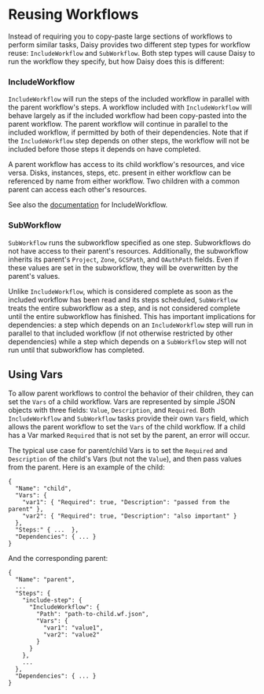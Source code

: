 # Reusing Workflows

Instead of requiring you to copy-paste large sections of workflows to perform
similar tasks, Daisy provides two different step types for workflow reuse:
`IncludeWorkflow` and `SubWorkflow`. Both step types will cause Daisy to run the
workflow they specify, but how Daisy does this is different:

### IncludeWorkflow

`IncludeWorkflow` will run the steps of the included workflow in parallel with
the parent workflow's steps. A workflow included with `IncludeWorkflow` will
behave largely as if the included workflow had been copy-pasted into the parent
workflow. The parent workflow will continue in parallel to the included
workflow, if permitted by both of their dependencies. Note that if the
`IncludeWorkflow` step depends on other steps, the workflow will not be included
before those steps it depends on have completed.

A parent workflow has access to its child workflow's resources, and vice versa.
Disks, instances, steps, etc. present in either workflow can be referenced by
name from either workflow. Two children with a common parent can access each
other's resources.

See also the
[documentation](https://github.com/GoogleCloudPlatform/compute-image-tools/tree/master/daisy#type-includeworkflow)
for IncludeWorkflow.

### SubWorkflow

`SubWorkflow` runs the subworkflow specified as one step. Subworkflows do not
have access to their parent's resources. Additionally, the subworkflow inherits
its parent's `Project`, `Zone`, `GCSPath`, and `OAuthPath` fields. Even if these
values are set in the subworkflow, they will be overwritten by the parent's
values.

Unlike `IncludeWorkflow`, which is considered complete as soon as the included
workflow has been read and its steps scheduled, `SubWorkflow` treats the entire
subworkflow as a step, and is not considered complete until the entire
subworkflow has finished. This has important implications for dependencies: a
step which depends on an `IncludeWorkflow` step will run in parallel to that
included workflow (if not otherwise restricted by other dependencies) while a
step which depends on a `SubWorkflow` step will not run until that subworkflow
has completed.

## Using Vars

To allow parent workflows to control the behavior of their children, they can
set the `Vars` of a child workflow. Vars are represented by simple JSON objects
with three fields: `Value`, `Description`, and `Required`. Both
`IncludeWorkflow` and `SubWorkflow` tasks provide their own `Vars` field, which
allows the parent workflow to set the `Vars` of the child workflow. If a child
has a Var marked `Required` that is not set by the parent, an error will occur.

The typical use case for parent/child Vars is to set the `Required` and
`Description` of the child's Vars (but not the `Value`), and then pass values
from the parent. Here is an example of the child:

    {
      "Name": "child",
      "Vars": {
        "var1": { "Required": true, "Description": "passed from the parent" },
        "var2": { "Required": true, "Description": "also important" }
      },
      "Steps:" { ...  },
      "Dependencies": { ... }
    }

And the corresponding parent:

    {
      "Name": "parent",
      ...
      "Steps": {
        "include-step": {
          "IncludeWorkflow": {
            "Path": "path-to-child.wf.json",
            "Vars": {
              "var1": "value1",
              "var2": "value2"
            }
          }
        },
        ...
      },
      "Dependencies": { ... }
    }


